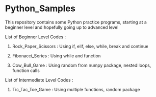 # Python_Samples
This repository contains some Python practice programs, starting at a beginner level and hopefully going up to advanced level

List of Beginner Level Codes :

1) Rock_Paper_Scissors : Using if, elif, else, while, break and continue

2) Fibonacci_Series : Using while and function

3) Cow_Bull_Game : Using random from numpy package, nested loops, function calls 

List of Intermediate Level Codes :

1) Tic_Tac_Toe_Game : Using multiple functions, random package
